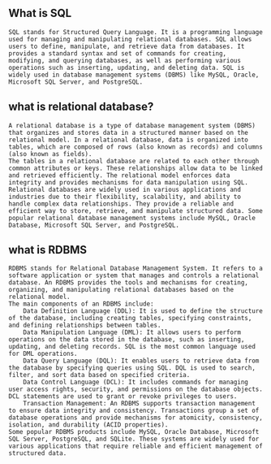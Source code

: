 ## What is SQL
    SQL stands for Structured Query Language. It is a programming language used for managing and manipulating relational databases. SQL allows users to define, manipulate, and retrieve data from databases. It provides a standard syntax and set of commands for creating, modifying, and querying databases, as well as performing various operations such as inserting, updating, and deleting data. SQL is widely used in database management systems (DBMS) like MySQL, Oracle, Microsoft SQL Server, and PostgreSQL.
    


## what is relational database?
    A relational database is a type of database management system (DBMS) that organizes and stores data in a structured manner based on the relational model. In a relational database, data is organized into tables, which are composed of rows (also known as records) and columns (also known as fields).
    The tables in a relational database are related to each other through common attributes or keys. These relationships allow data to be linked and retrieved efficiently. The relational model enforces data integrity and provides mechanisms for data manipulation using SQL.
    Relational databases are widely used in various applications and industries due to their flexibility, scalability, and ability to handle complex data relationships. They provide a reliable and efficient way to store, retrieve, and manipulate structured data. Some popular relational database management systems include MySQL, Oracle Database, Microsoft SQL Server, and PostgreSQL.


## what is RDBMS   
    RDBMS stands for Relational Database Management System. It refers to a software application or system that manages and controls a relational database. An RDBMS provides the tools and mechanisms for creating, organizing, and manipulating relational databases based on the relational model.
    The main components of an RDBMS include:
        Data Definition Language (DDL): It is used to define the structure of the database, including creating tables, specifying constraints, and defining relationships between tables.
        Data Manipulation Language (DML): It allows users to perform operations on the data stored in the database, such as inserting, updating, and deleting records. SQL is the most common language used for DML operations.
        Data Query Language (DQL): It enables users to retrieve data from the database by specifying queries using SQL. DQL is used to search, filter, and sort data based on specified criteria.
        Data Control Language (DCL): It includes commands for managing user access rights, security, and permissions on the database objects. DCL statements are used to grant or revoke privileges to users.
        Transaction Management: An RDBMS supports transaction management to ensure data integrity and consistency. Transactions group a set of database operations and provide mechanisms for atomicity, consistency, isolation, and durability (ACID properties).
    Some popular RDBMS products include MySQL, Oracle Database, Microsoft SQL Server, PostgreSQL, and SQLite. These systems are widely used for various applications that require reliable and efficient management of structured data.